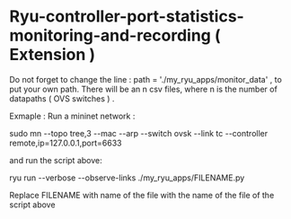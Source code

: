 # Ryu-controller-port-statistics-monitoring-and-recording ( Extension )
Do not forget to change the line : path = './my_ryu_apps/monitor_data' , to put your own path.
There will be an n csv files, where n is the number of datapaths ( OVS switches ) .

Exmaple : Run a mininet network :

sudo mn --topo tree,3 --mac --arp --switch ovsk  --link tc  --controller remote,ip=127.0.0.1,port=6633

and run the script above:

ryu run  --verbose --observe-links  ./my_ryu_apps/FILENAME.py 

Replace FILENAME with name of the file with the name of the file of the script above 
